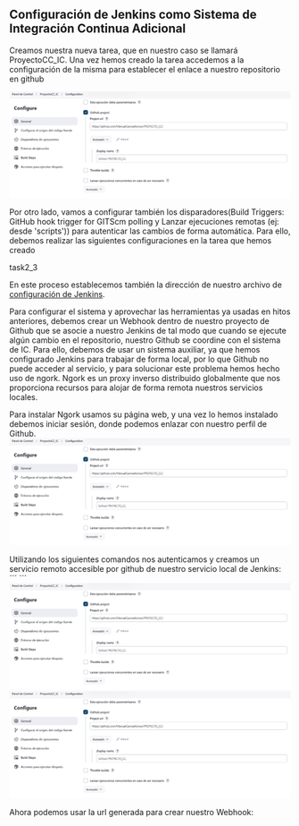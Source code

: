 ## Configuración de Jenkins como Sistema de Integración Continua Adicional

Creamos nuestra nueva tarea, que en nuestro caso se llamará ProyectoCC_IC. Una vez hemos creado la tarea accedemos a la configuración de la misma para establecer el enlace a nuestro repositorio en github

![](/./img/4_jenkins_task.png)

Por otro lado, vamos a configurar también los disparadores(Build Triggers: GitHub hook trigger for GITScm polling y Lanzar ejecuciones remotas (ej: desde 'scripts')) para autenticar las cambios de forma automática. Para ello, debemos realizar las siguientes configuraciones en la tarea que hemos creado

task2_3

En este proceso establecemos también la dirección de nuestro archivo de [configuración de Jenkins](/./Jenkinsfile).




Para configurar el sistema y aprovechar las herramientas ya usadas en hitos anteriores, debemos crear un Webhook dentro de nuestro proyecto de Github que se asocie a nuestro Jenkins de tal modo que cuando se ejecute algún cambio en el repositorio, nuestro Github se coordine con el sistema de IC. Para ello, debemos de usar un sistema auxiliar, ya que hemos configurado Jenkins para trabajar de forma local, por lo que Github no puede acceder al servicio, y para solucionar este problema hemos hecho uso de ngork. Ngork es un proxy inverso distribuido globalmente que nos proporciona recursos para alojar de forma remota nuestros servicios locales.

Para instalar Ngork usamos su página web, y una vez lo hemos instalado debemos iniciar sesión, donde podemos enlazar con nuestro perfil de Github.
![](/./img/4_jenkins_task.png)

Utilizando los siguientes comandos nos autenticamos y creamos un servicio remoto accesible por github de nuestro servicio local de Jenkins:
´´´
´´´
![](/./img/4_jenkins_task.png)
![](/./img/4_jenkins_task.png)

Ahora podemos usar la url generada para crear nuestro Webhook:


